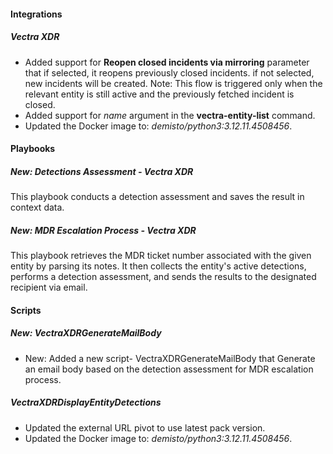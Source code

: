 
#### Integrations

##### Vectra XDR

- Added support for **Reopen closed incidents via mirroring** parameter that if selected, it reopens previously closed incidents. if not selected, new incidents will be created. Note: This flow is triggered only when the relevant entity is still active and the previously fetched incident is closed.
- Added support for *name* argument in the **vectra-entity-list** command.
- Updated the Docker image to: *demisto/python3:3.12.11.4508456*.

#### Playbooks

##### New: Detections Assessment - Vectra XDR

This playbook conducts a detection assessment and saves the result in context data.

##### New: MDR Escalation Process - Vectra XDR

This playbook retrieves the MDR ticket number associated with the given entity by parsing its notes. It then collects the entity's active detections, performs a detection assessment, and sends the results to the designated recipient via email.

#### Scripts

##### New: VectraXDRGenerateMailBody

- New: Added a new script- VectraXDRGenerateMailBody that Generate an email body based on the detection assessment for MDR escalation process.

##### VectraXDRDisplayEntityDetections

- Updated the external URL pivot to use latest pack version.
- Updated the Docker image to: *demisto/python3:3.12.11.4508456*.
